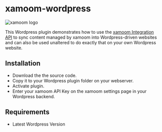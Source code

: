 # xamoom-wordpress

![xamoom logo](https://storage.googleapis.com/xamoom-public-resources/logo.png)

This Wordpress plugin demonstrates how to use the [xamoom Integration API](https://github.com/xamoom/xamoom.github.io/wiki/Integration-API) to sync content managed by xamoom into Wordpress-driven websites and can also be used unaltered to do exactly that on your own Wordpress website.

## Installation
* Download the the source code.
* Copy it to your Wordpress plugin folder on your webserver.
* Activate plugin.
* Enter your xamoom API Key on the xamoom settings page in your Wordpress backend.

## Requirements
* Latest Wordpress Version
